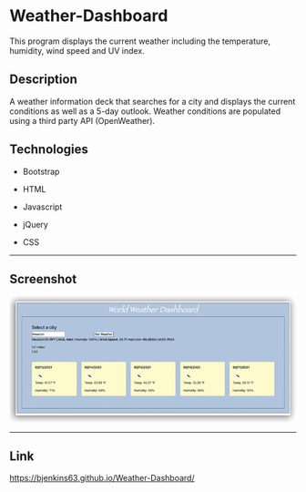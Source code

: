 # Weather-Dashboard

This program displays the current weather including the temperature, humidity, wind speed and UV index.

## Description

A weather information deck that searches for a city and displays the current conditions as well as a 5-day outlook. Weather conditions are populated using a third party API (OpenWeather).

## Technologies

* Bootstrap

* HTML

* Javascript

* jQuery

* CSS

_________

## Screenshot

![](weatherApp.png)


_________

## Link

https://bjenkins63.github.io/Weather-Dashboard/